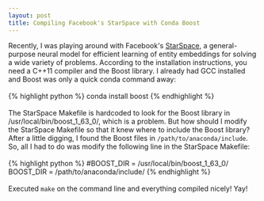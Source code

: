 ```yaml
---
layout: post
title: Compiling Facebook's StarSpace with Conda Boost
---
```


<!--
<img class="img-left" align="left" src="{{ site.url }}/images/">
-->

Recently, I was playing around with Facebook's <a href="https://github.com/facebookresearch/StarSpace">StarSpace</a>, a general-purpose neural model for efficient learning of entity embeddings for solving a wide variety of problems. According to the installation instructions, you need a C++11 compiler and the Boost library. I already had GCC installed and Boost was only a quick conda command away:
<br><br>
{% highlight python %}
conda install boost
{% endhighlight %}
<br><br>
The StarSpace Makefile is hardcoded to look for the Boost library in /usr/local/bin/boost_1_63_0/, which is a problem. But how should I modify the StarSpace Makefile so that it knew where to include the Boost library? After a little digging, I found the Boost files in `/path/to/anaconda/include`. So, all I had to do was modify the following line in the StarSpace Makefile:
<br><br>
{% highlight python %}
#BOOST_DIR = /usr/local/bin/boost_1_63_0/
BOOST_DIR = /path/to/anaconda/include/
{% endhighlight %}
<br><br>
Executed `make` on the command line and everything compiled nicely! Yay! 
